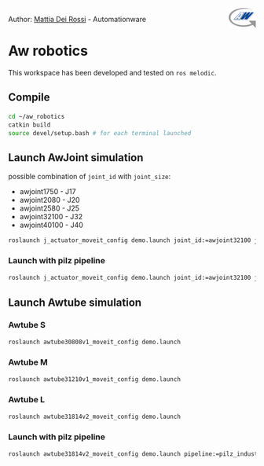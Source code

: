 <a href="http://www.automationware.it/">
    <img src="doc/img/logoAW.png" alt="Aw logo" title="AutomationWare" align="right" height="40" />
</a>

Author: [Mattia Dei Rossi](deirossi@automationware.it) - Automationware
# Aw robotics

This workspace has been developed and tested on `ros melodic`.

## Compile
```bash
cd ~/aw_robotics
catkin build
source devel/setup.bash # for each terminal launched
```

## Launch AwJoint simulation  
possible combination of `joint_id` with `joint_size`: 
* awjoint1750   - J17
* awjoint2080   - J20 
* awjoint2580   - J25
* awjoint32100  - J32
* awjoint40100  - J40

```bash
roslaunch j_actuator_moveit_config demo.launch joint_id:=awjoint32100 joint_size:=J32
```
### Launch with pilz pipeline
```bash
roslaunch j_actuator_moveit_config demo.launch joint_id:=awjoint32100 joint_size:=J32 pipeline:=pilz_industrial_motion_planner
```

## Launch Awtube simulation
### Awtube S
```bash
roslaunch awtube30808v1_moveit_config demo.launch
```
### Awtube M
```bash
roslaunch awtube31210v1_moveit_config demo.launch
```
### Awtube L
```bash
roslaunch awtube31814v2_moveit_config demo.launch
```

### Launch with pilz pipeline
```bash
roslaunch awtube31814v2_moveit_config demo.launch pipeline:=pilz_industrial_motion_planner
```